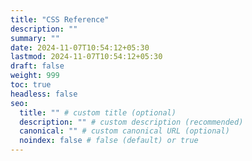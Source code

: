 ```yaml
---
title: "CSS Reference"
description: ""
summary: ""
date: 2024-11-07T10:54:12+05:30
lastmod: 2024-11-07T10:54:12+05:30
draft: false
weight: 999
toc: true
headless: false
seo:
  title: "" # custom title (optional)
  description: "" # custom description (recommended)
  canonical: "" # custom canonical URL (optional)
  noindex: false # false (default) or true
---
```

